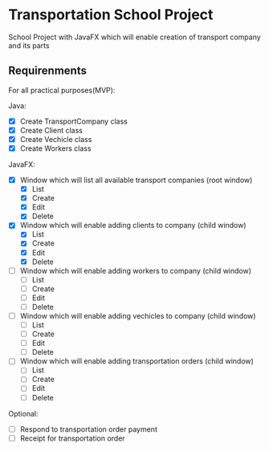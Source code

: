 # Transportation School Project

School Project with JavaFX which will enable creation of transport company and its parts

## Requirenments

For all practical purposes(MVP):

Java:

- [x] Create TransportCompany class
- [x] Create Client class
- [x] Create Vechicle class
- [x] Create Workers class

JavaFX:

- [x] Window which will list all available transport companies (root window)
    - [x] List
    - [x] Create
    - [x] Edit
    - [x] Delete
- [x] Window which will enable adding clients to company (child window)
    - [x] List
    - [x] Create
    - [x] Edit
    - [x] Delete
- [ ] Window which will enable adding workers to company (child window)
    - [ ] List
    - [ ] Create
    - [ ] Edit
    - [ ] Delete
- [ ] Window which will enable adding vechicles to company (child window)
    - [ ] List
    - [ ] Create
    - [ ] Edit
    - [ ] Delete
- [ ] Window which will enable adding transportation orders (child window)
    - [ ] List
    - [ ] Create
    - [ ] Edit
    - [ ] Delete

Optional:
- [ ] Respond to transportation order payment
- [ ] Receipt for transportation order
